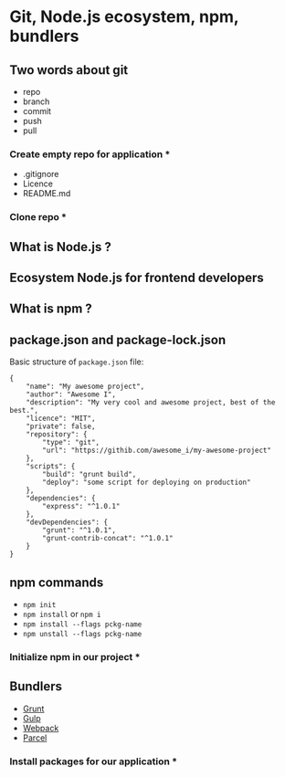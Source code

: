 # Git, Node.js ecosystem, npm, bundlers


## Two words about git

   * repo
   * branch
   * commit
   * push
   * pull
   
### Create empty repo for application *

 * .gitignore
 * Licence
 * README.md
 
### Clone repo *

## What is Node.js ?

## Ecosystem Node.js for frontend developers

## What is npm ?

## package.json and package-lock.json

Basic structure of `package.json` file:

```
{
    "name": "My awesome project",
    "author": "Awesome I",
    "description": "My very cool and awesome project, best of the best.",
    "licence": "MIT",
    "private": false,
    "repository": {
        "type": "git",
        "url": "https://githib.com/awesome_i/my-awesome-project"
    },
    "scripts": {
        "build": "grunt build",
        "deploy": "some script for deploying on production"
    },
    "dependencies": {
        "express": "^1.0.1"
    },
    "devDependencies": {
        "grunt": "^1.0.1",
        "grunt-contrib-concat": "^1.0.1"
    }
}

```

## npm commands

 * `npm init`
 * `npm install` or `npm i`
 * `npm install --flags pckg-name`
 * `npm unstall --flags pckg-name`
 
### Initialize npm in our project *

## Bundlers

 * [Grunt](https://gruntjs.com/)
 * [Gulp](https://gulpjs.com/)
 * [Webpack](https://webpack.js.org/)
 * [Parcel](https://parceljs.org/)
 
 ### Install packages for our application *
